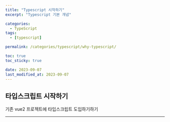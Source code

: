 ```yaml
---
title: "Typescript 시작하기"
excerpt: "Typescript 기본 개념"

categories:
  - TypeScript
tags:
  - [typescript]

permalink: /categories/typescript/why-typescript/

toc: true
toc_sticky: true

date: 2023-09-07
last_modified_at: 2023-09-07
---
```


## 타입스크립트 시작하기

기존 vue2 프로젝트에 타입스크립트 도입하기하기

***
